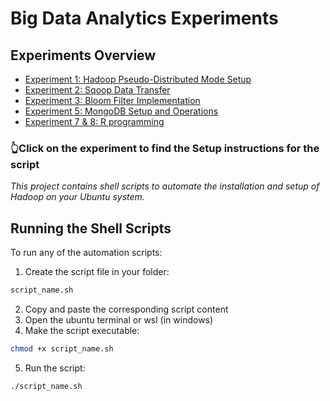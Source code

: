 # Big Data Analytics Experiments

## Experiments Overview
* [Experiment 1: Hadoop Pseudo-Distributed Mode Setup](/docs/hadoop-setup-readme.md)
* [Experiment 2: Sqoop Data Transfer](/docs/sqoop-readme.md)
* [Experiment 3: Bloom Filter Implementation](/docs/bloom.md)
* [Experiment 5: MongoDB Setup and Operations](/docs/mongo.md)
* [Experiment 7 & 8: R programming](/docs/r_experiments.md)
### 👆Click on the experiment to find the Setup instructions for the script

*This project contains shell scripts to automate the installation and setup of Hadoop on your Ubuntu system.*
## Running the Shell Scripts

To run any of the automation scripts:

1. Create the script file in your folder:
```bash
script_name.sh
```
2. Copy and paste the corresponding script content
3. Open the ubuntu terminal or wsl (in windows)
4. Make the script executable:
```bash
chmod +x script_name.sh
```
5. Run the script:
```bash
./script_name.sh
```
